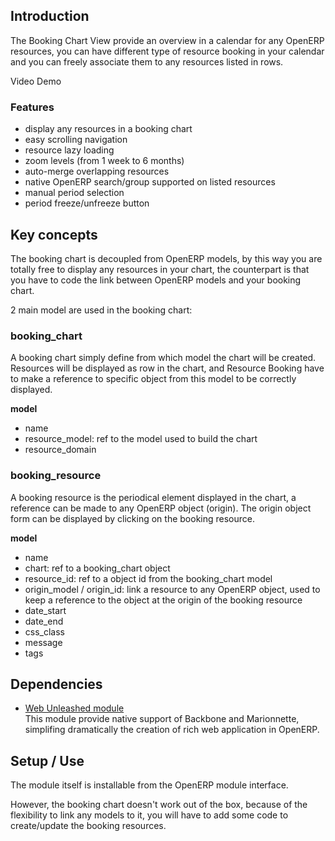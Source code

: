 ## Introduction

The Booking Chart View provide an overview in a calendar for any OpenERP resources, you can have different type of resource booking in your calendar and you can freely associate them to any resources listed in rows.

Video Demo 

### Features

- display any resources in a booking chart
- easy scrolling navigation 
- resource lazy loading
- zoom levels (from 1 week to 6 months)
- auto-merge overlapping resources
- native OpenERP search/group supported on listed resources
- manual period selection
- period freeze/unfreeze button


## Key concepts

The booking chart is decoupled from OpenERP models, by this way you are totally free to display any resources in your chart, the counterpart is that you have to code the link between OpenERP models and your booking chart.

2 main model are used in the booking chart:

### booking_chart

A booking chart simply define from which model the chart will be created. Resources will be displayed as row in the chart, and Resource Booking have to make a reference to specific object from this model to be correctly displayed.

**model**
- name
- resource_model: ref to the model used to build the chart
- resource_domain


### booking_resource

A booking resource is the periodical element displayed in the chart, a reference can be made to any OpenERP object (origin).
The origin object form can be displayed by clicking on the booking resource. 

**model**
- name
- chart: ref to a booking_chart object
- resource_id: ref to a object id from the booking_chart model
- origin_model / origin_id: link a resource to any OpenERP object, used to keep a reference to the object at the origin of the booking resource
- date_start
- date_end
- css_class
- message
- tags


## Dependencies

- [Web Unleashed module](https://github.com/trobz/openerp-web-unleashed "OpenERP Web Unleashed")     
This module provide native support of Backbone and Marionnette, simplifing dramatically the creation of rich web application in OpenERP.  

## Setup / Use

The module itself is installable from the OpenERP module interface.

However, the booking chart doesn't work out of the box, because of the flexibility to link any models to it, you will have to
add some code to create/update the booking resources.
